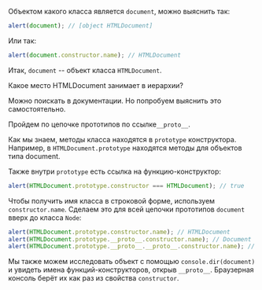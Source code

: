 
Объектом какого класса является `document`, можно выяснить так:

```js run
alert(document); // [object HTMLDocument]
```

Или так:

```js run
alert(document.constructor.name); // HTMLDocument
```

Итак, `document` -- объект класса `HTMLDocument`.

Какое место HTMLDocument занимает в иерархии?

Можно поискать в документации. Но попробуем выяснить это самостоятельно.

Пройдем по цепочке прототипов по ссылке`__proto__`.

Как мы знаем, методы класса находятся в  `prototype` конструктора. Например, в `HTMLDocument.prototype` находятся методы для объектов типа document.

Также внутри `prototype` есть ссылка на функцию-конструктор:

```js run
alert(HTMLDocument.prototype.constructor === HTMLDocument); // true
```

Чтобы получить имя класса в строковой форме, используем `constructor.name`. Сделаем это для всей цепочки прототипов `document` вверх до класса `Node`:

```js run
alert(HTMLDocument.prototype.constructor.name); // HTMLDocument
alert(HTMLDocument.prototype.__proto__.constructor.name); // Document
alert(HTMLDocument.prototype.__proto__.__proto__.constructor.name); // Node
```

Мы также можем исследовать объект с помощью `console.dir(document)` и увидеть имена функций-конструкторов, открыв `__proto__`. Браузерная консоль берёт их как раз из свойства `constructor`.
